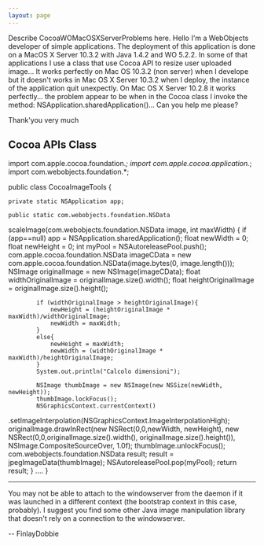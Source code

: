 ```yaml
---
layout: page
---
```


Describe CocoaWOMacOSXServerProblems here.
Hello I'm a WebObjects developer of simple applications. The deployment
of this application is done on a MacOS X Server 10.3.2 with Java 1.4.2
and WO 5.2.2. In some of that applications I use a class that use Cocoa
API to resize user uploaded image... It works perfectly on Mac OS 10.3.2
(non server) when I develope but it doesn't works in Mac OS X Server
10.3.2 when I deploy, the instance of the application quit unexpectly. On
Mac OS X Server 10.2.8 it works perfectly... the problem appear to be
when in the Cocoa class I invoke the method:
NSApplication.sharedApplication()... Can you help me please?

Thank'you very much

    
Cocoa APIs Class
---------
import com.apple.cocoa.foundation.*;
import com.apple.cocoa.application.*;
import com.webobjects.foundation.*;

public class CocoaImageTools  {

	private static NSApplication app;
	
	public static com.webobjects.foundation.NSData
scaleImage(com.webobjects.foundation.NSData image, int maxWidth) {
		if (app==null) app = NSApplication.sharedApplication();
		float newWidth = 0;
		float newHeight = 0;
		int myPool = NSAutoreleasePool.push();
		com.apple.cocoa.foundation.NSData imageCData = new 
com.apple.cocoa.foundation.NSData(image.bytes(0, image.length()));
		NSImage originalImage = new NSImage(imageCData);
		float widthOriginalImage = originalImage.size().width();
			float heightOriginalImage = originalImage.size().height();
			
			if (widthOriginalImage > heightOriginalImage){
				newHeight = (heightOriginalImage * maxWidth)/widthOriginalImage;
				newWidth = maxWidth;
			}
			else{
				newHeight = maxWidth;
				newWidth = (widthOriginalImage * maxWidth)/heightOriginalImage;
			}
			System.out.println("Calcolo dimensioni");

			NSImage thumbImage = new NSImage(new NSSize(newWidth, newHeight));
			thumbImage.lockFocus();
			NSGraphicsContext.currentContext()
.setImageInterpolation(NSGraphicsContext.ImageInterpolationHigh);
			originalImage.drawInRect(new NSRect(0,0,newWidth, newHeight), new 
NSRect(0,0,originalImage.size().width(), originalImage.size().height()),
NSImage.CompositeSourceOver, 1.0f);
			thumbImage.unlockFocus();
			com.webobjects.foundation.NSData result;
			result = jpegImageData(thumbImage);
			NSAutoreleasePool.pop(myPool);
			return result;
	}
....
}


----

You may not be able to attach to the windowserver from the daemon if it was launched in a different context (the bootstrap context in this case, probably). I suggest you find some other Java image manipulation library that doesn't rely on a connection to the windowserver.

 -- FinlayDobbie
